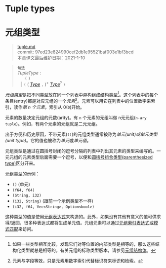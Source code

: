 # Tuple types
# 元组类型

>[tuple.md](https://github.com/rust-lang/reference/blob/master/src/types/tuple.md)\
>commit: 97ed23e824990cef2db1e95521baf003e1bf3bcd \
>本章译文最后维护日期：2021-1-10

> **<sup>句法</sup>**\
> _TupleType_ :\
> &nbsp;&nbsp; &nbsp;&nbsp; `(` `)`\
> &nbsp;&nbsp; | `(` ( [_Type_] `,` )<sup>+</sup> [_Type_]<sup>?</sup> `)`
> 
*元组类型*是把不同类型放在同一个列表中异构组成结构类型[^1]。这个列表中的每个条目(entry)都是对应元组的一个*元素*[^2]。元素可以用它在列表中的位置数字来索引，读作*第 n 个元素*，索引从 0(`0`)开始。

元素的数量决定元组的元数(arity)。有 `n` 个元素的元组叫做 n元元组(`n-ary tuple`)。例如，有两个元素的元组就是二元元组。

出于方便和历史原因，不带元素(`()`)的元组类型通常被称为*单元(unit)*或*单元类型(unit type)*。它的值也被称为*单元*或*单元值*。

元组类型是通过在圆括号封闭的逗号分隔的列表中列出其元素的类型来编写的。一元元组的元素类型后面需要一个逗号，以便和[圆括号组合类型(parenthesized type)][parenthesized type]区分开来。

元组类型的示例：

* `()` (单元)
* `(f64, f64)`
* `(String, i32)`
* `(i32, String)` (跟前一个示例类型不一样)
* `(i32, f64, Vec<String>, Option<bool>)`

这种类型的值是使用[元组表达式][tuple expression]来构造的。此外，如果没有其他有意义的值可供求得/返回，很多种表达式都将生成单元值。元组元素可以通过[元组索引表达式][tuple index expression]或[模式匹配][pattern matching]来访问。

[^1]: 如果一些类型相互比较，发现它们对等位置的内部类型是相等的，那么这些结构化类型就总是相等的。有关元组的标称类型版本，请参见[元组结构体][tuple structs]。

[^2]: 元素与字段等效，只是元素用数字索引代替标识符来标识和检索。

[_Type_]: ../types.md#type-expressions
[parenthesized type]: ../types.md#parenthesized-types
[pattern matching]: ../patterns.md#tuple-patterns
[tuple expression]: ../expressions/tuple-expr.md#tuple-expressions
[tuple index expression]: ../expressions/tuple-expr.md#tuple-indexing-expressions
[tuple structs]: ./struct.md

<!-- 2021-1-10-->
<!-- checked -->
